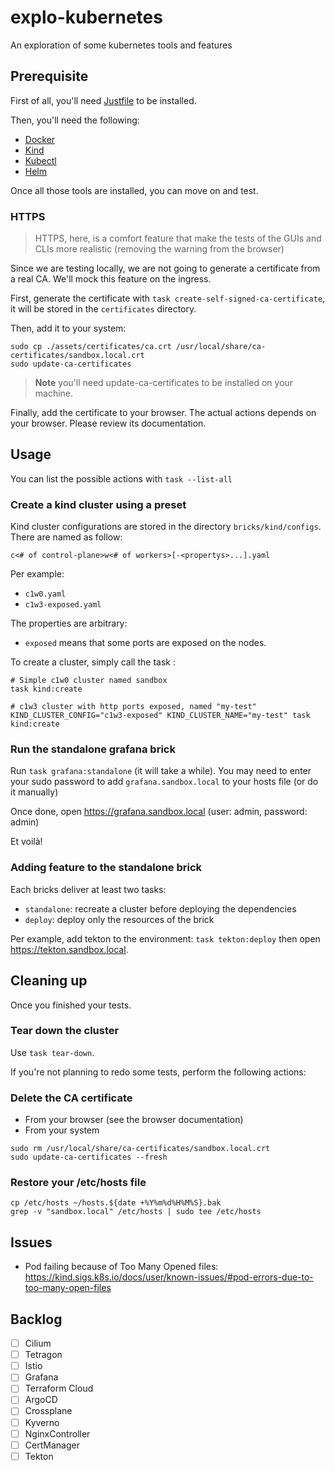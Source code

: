 # explo-kubernetes

An exploration of some kubernetes tools and features

## Prerequisite

First of all, you'll need [Justfile](https://taskfile.dev/installation/) to be installed.

Then, you'll need the following:

- [Docker](https://taskfile.dev/installation/)
- [Kind](https://kind.sigs.k8s.io/docs/user/quick-start/)
- [Kubectl](https://kubernetes.io/fr/docs/tasks/tools/install-kubectl/)
- [Helm](https://helm.sh/docs/intro/install/)

Once all those tools are installed, you can move on and test.

### HTTPS

> HTTPS, here, is a comfort feature that make the tests of the GUIs and CLIs more realistic (removing the warning from the browser)

Since we are testing locally, we are not going to generate a certificate from a real CA. We'll mock this feature on the ingress.

First, generate the certificate with `task create-self-signed-ca-certificate`, it will be stored in the `certificates` directory.

Then, add it to your system:

```shell
sudo cp ./assets/certificates/ca.crt /usr/local/share/ca-certificates/sandbox.local.crt
sudo update-ca-certificates
```

> **Note** you'll need update-ca-certificates to be installed on your machine.

Finally, add the certificate to your browser. The actual actions depends on your browser. Please review its documentation.

## Usage

You can list the possible actions with `task --list-all`

### Create a kind cluster using a preset

Kind cluster configurations are stored in the directory `bricks/kind/configs`. There are named as follow:

`c<# of control-plane>w<# of workers>[-<propertys>...].yaml`

Per example:
- `c1w0.yaml`
- `c1w3-exposed.yaml`

The properties are arbitrary:

- `exposed` means that some ports are exposed on the nodes.

To create a cluster, simply call the task :

```shell
# Simple c1w0 cluster named sandbox
task kind:create

# c1w3 cluster with http ports exposed, named "my-test"
KIND_CLUSTER_CONFIG="c1w3-exposed" KIND_CLUSTER_NAME="my-test" task kind:create
```

### Run the standalone grafana brick

Run `task grafana:standalone` (it will take a while). You may need to enter your sudo password to add `grafana.sandbox.local` to your hosts file (or do it manually)

Once done, open https://grafana.sandbox.local (user: admin, password: admin)

Et voilà!

### Adding feature to the standalone brick

Each bricks deliver at least two tasks: 

- `standalone`: recreate a cluster before deploying the dependencies
- `deploy`: deploy only the resources of the brick

Per example, add tekton to the environment: `task tekton:deploy` then open https://tekton.sandbox.local.

## Cleaning up

Once you finished your tests.

### Tear down the cluster

Use `task tear-down`.

If you're not planning to redo some tests, perform the following actions:

### Delete the CA certificate

- From your browser (see the browser documentation)
- From your system

```shell
sudo rm /usr/local/share/ca-certificates/sandbox.local.crt
sudo update-ca-certificates --fresh
```

### Restore your /etc/hosts file

```shell
cp /etc/hosts ~/hosts.${date +%Y%m%d%H%M%S}.bak
grep -v "sandbox.local" /etc/hosts | sudo tee /etc/hosts
```

## Issues

- Pod failing because of Too Many Opened files: https://kind.sigs.k8s.io/docs/user/known-issues/#pod-errors-due-to-too-many-open-files

## Backlog

- [ ] Cilium
- [ ] Tetragon
- [ ] Istio
- [ ] Grafana
- [ ] Terraform Cloud
- [ ] ArgoCD
- [ ] Crossplane
- [ ] Kyverno
- [ ] NginxController
- [ ] CertManager
- [ ] Tekton
